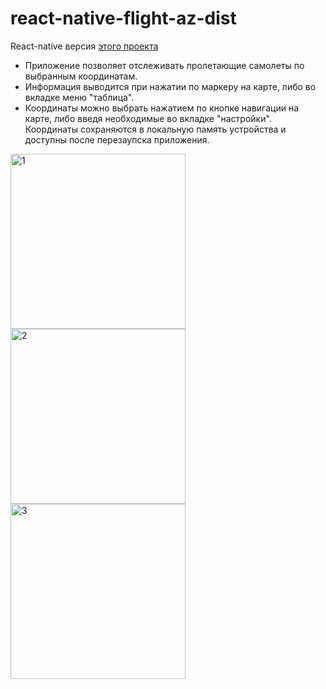 # react-native-flight-az-dist
React-native версия <a href="https://github.com/IMin-web/flight-az-dist">этого проекта</a>
<p>
  <ul>
    <li>Приложение позволяет отслеживать пролетающие самолеты по выбранным координатам.</li>
    <li>Информация выводится при нажатии по маркеру на карте, либо во вкладке меню "таблица".</li>
  <li>Координаты можно выбрать нажатием по кнопке навигации на карте, либо введя необходимые во вкладке "настройки". Координаты сохраняются в локальную память устройства и доступны после перезаупска приложения.</li>
    </ul>
<p>
<img width="280" alt="1" src="https://user-images.githubusercontent.com/25143549/159151081-2dc5ca27-2b03-4fa6-a6f0-787ac8499ec4.png">
<img width="280" alt="2" src="https://user-images.githubusercontent.com/25143549/159151083-a49b0a65-a234-4adb-b747-8bb02d00a219.png">
<img width="280" alt="3" src="https://user-images.githubusercontent.com/25143549/159151084-7db6dec3-d1ee-4020-87c4-06656db11bcf.png">
